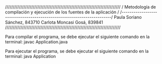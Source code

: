 ///////////////////////////////////////////////////////////////////////////
/ Metodología de compilación y ejecución de los fuentes de la aplicación /
/------------------------------------------------------------------------/
Paula Soriano Sánchez, 843710
Carlota Moncasi Gosá, 839841
///////////////////////////////////////////////////////////////////////////

Para compilar el programa, se debe ejecutar el siguiente comando en la terminal:
javac Application.java

Para ejecutar el programa, se debe ejecutar el siguiente comando en la terminal:
java Application